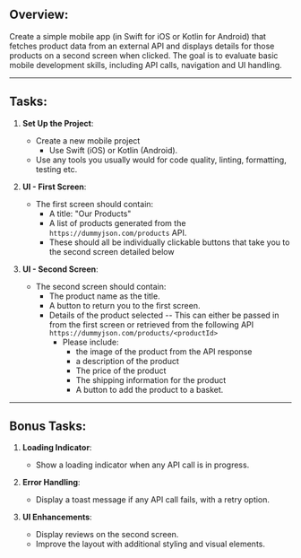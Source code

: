 ## Overview:
Create a simple mobile app (in Swift for iOS or Kotlin for Android) that fetches product data from an external API and displays details for those products on a second screen when clicked. The goal is to evaluate basic mobile development skills, including API calls, navigation and UI handling.

---

## Tasks:

1. **Set Up the Project**:
    - Create a new mobile project
        - Use Swift (iOS) or Kotlin (Android).
    - Use any tools you usually would for code quality, linting, formatting, testing etc.

2. **UI - First Screen**:
    - The first screen should contain:
        - A title: "Our Products"
        - A list of products generated from the `https://dummyjson.com/products` API.
        - These should all be individually clickable buttons that take you to the second screen detailed below
     
3. **UI - Second Screen**:
    - The second screen should contain:
        - The product name as the title.
        - A button to return you to the first screen.
        - Details of the product selected -- This can either be passed in from the first screen or retrieved from the following API `https://dummyjson.com/products/<productId>`
            - Please include:
                - the image of the product from the API response
                - a description of the product
                - The price of the product
                - The shipping information for the product
                - A button to add the product to a basket.

---

## Bonus Tasks:

1. **Loading Indicator**:
    - Show a loading indicator when any API call is in progress.

2. **Error Handling**:
    - Display a toast message if any API call fails, with a retry option.

3. **UI Enhancements**:
    - Display reviews on the second screen.
    - Improve the layout with additional styling and visual elements.
